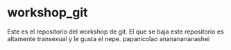 # workshop_git
Este es el repositorio del workshop de git. El que se baja este repositorio es altamente transexual y le gusta el nepe.
papanicolao
anananananashei